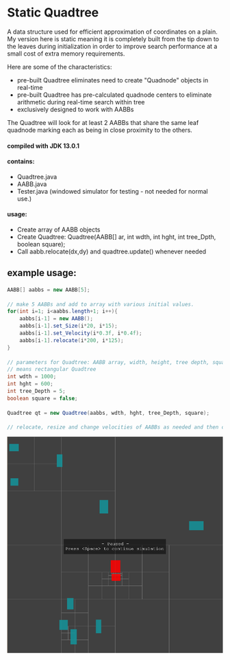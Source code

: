 # Static Quadtree

A data structure used for efficient approximation of coordinates on a plain. My version here is static meaning it is completely built from the tip down to the leaves during initialization in order to improve search performance at a small cost of extra memory requirements. 

Here are some of the characteristics:
- pre-built Quadtree eliminates need to create "Quadnode" objects in real-time
- pre-built Quadtree has pre-calculated quadnode centers to eliminate arithmetic during real-time search within tree
- exclusively designed to work with AABBs

The Quadtree will look for at least 2 AABBs that share the same leaf quadnode marking each as being in close proximity to the others.

#### compiled with JDK 13.0.1

#### contains: 
- Quadtree.java
- AABB.java
- Tester.java (windowed simulator for testing - not needed for normal use.)

#### usage:
- Create array of AABB objects
- Create Quadtree: Quadtree(AABB[] ar, int wdth, int hght, int tree_Dpth, boolean square);
- Call aabb.relocate(dx,dy) and quadtree.update() whenever needed

## example usage:
```java
AABB[] aabbs = new AABB[5];

// make 5 AABBs and add to array with various initial values.
for(int i=1; i<aabbs.length+1; i++){
    aabbs[i-1] = new AABB();
    aabbs[i-1].set_Size(i*20, i*15);
    aabbs[i-1].set_Velocity(i*0.3f, i*0.4f);
    aabbs[i-1].relocate(i*200, i*125);
}

// parameters for Quadtree: AABB array, width, height, tree depth, square = false 
// means rectangular Quadtree
int wdth = 1000;
int hght = 600;
int tree_Depth = 5;
boolean square = false;

Quadtree qt = new Quadtree(aabbs, wdth, hght, tree_Depth, square);

// relocate, resize and change velocities of AABBs as needed and then call qt.update();
```
![Qt simulator](https://github.com/The-AJF/Images/blob/master/qt.png)
